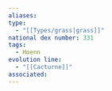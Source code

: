 ```yaml
---
aliases: 
type:
  - "[[Types/grass|grass]]"
national dex number: 331
tags:
  - Hoenn
evolution line:
  - "[[Cacturne]]"
associated:
---
```

